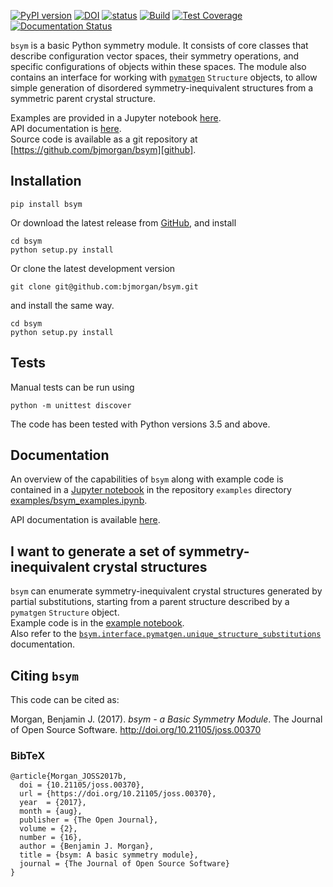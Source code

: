 [![PyPI version](https://badge.fury.io/py/bsym.svg)](https://badge.fury.io/py/bsym)
[![DOI](https://zenodo.org/badge/19279643.svg)](https://zenodo.org/badge/latestdoi/19279643)
[![status](http://joss.theoj.org/papers/6696543fc631bf66feb99a9cde808a39/status.svg)](http://joss.theoj.org/papers/6696543fc631bf66feb99a9cde808a39)
[![Build](https://github.com/psci2195/spacetime-sym/actions/workflows/build.yml/badge.svg)](https://github.com/psci2195/spacetime-sym/actions/workflows/build.yml)
[![Test Coverage](https://codeclimate.com/github/psci2195/spacetime-sym/badges/coverage.svg)](https://codeclimate.com/github/psci2195/spacetime-sym/coverage)
[![Documentation Status](https://readthedocs.org/projects/bsym/badge/?version=latest)](http://bsym.readthedocs.io/en/latest/?badge=latest)


`bsym` is a basic Python symmetry module. It consists of core classes that describe configuration vector spaces, their symmetry operations, and specific configurations of objects within these spaces. The module also contains an interface for working with [`pymatgen`](http://pymatgen.org) `Structure` objects, to allow simple generation of disordered symmetry-inequivalent structures from a symmetric parent crystal structure.

Examples are provided in a Jupyter notebook [here][example_notebook].  
API documentation is [here][API].  
Source code is available as a git repository at [https://github.com/bjmorgan/bsym][github].


## Installation

```
pip install bsym
```

Or download the latest release from [GitHub](httpsL//github.com/bjmorgan/bsym/releases), and install
```
cd bsym
python setup.py install
```

Or clone the latest development version
```
git clone git@github.com:bjmorgan/bsym.git
```
and install the same way.
```
cd bsym
python setup.py install 
```

## Tests

Manual tests can be run using
```
python -m unittest discover
```

The code has been tested with Python versions 3.5 and above.

## Documentation
An overview of the capabilities of `bsym` along with example code is contained in a [Jupyter notebook](http://jupyter-notebook.readthedocs.io/en/latest/#) in the repository `examples` directory [examples/bsym_examples.ipynb][example_notebook].

API documentation is available [here](http://bsym.readthedocs.io).

## I want to generate a set of symmetry-inequivalent crystal structures
`bsym` can enumerate symmetry-inequivalent crystal structures generated by partial substitutions, starting from a parent structure described by a `pymatgen` `Structure` object.  
Example code is in the [example notebook][example_notebook].  
Also refer to the [`bsym.interface.pymatgen.unique_structure_substitutions`](http://bsym.readthedocs.io/en/latest/api/interface/pymatgen.html#bsym.interface.pymatgen.unique_structure_substitutions) documentation.

## Citing `bsym`

This code can be cited as:

Morgan, Benjamin J. (2017). *bsym - a Basic Symmetry Module*. The Journal of Open Source Software. http://doi.org/10.21105/joss.00370

### BibTeX

```
@article{Morgan_JOSS2017b,
  doi = {10.21105/joss.00370},
  url = {https://doi.org/10.21105/joss.00370},
  year  = {2017},
  month = {aug},
  publisher = {The Open Journal},
  volume = {2},
  number = {16},
  author = {Benjamin J. Morgan},
  title = {bsym: A basic symmetry module},
  journal = {The Journal of Open Source Software}
}
```

[example_notebook]:http://nbviewer.jupyter.org/github/bjmorgan/bsym/blob/master/examples/bsym_examples.ipynb
[github]: https://github.com/bjmorgan/bsym
[doi]: https://zenodo.org/badge/latestdoi/19279643
[API]: http://bsym.readthedocs.io/en/latest/modules.html
